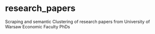 # research_papers
Scraping and semantic Clustering of research papers from University of Warsaw Economic Faculty PhDs  

